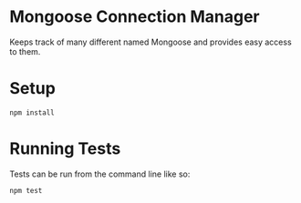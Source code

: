 Mongoose Connection Manager
==================

Keeps track of many different named Mongoose and provides easy access to them.


Setup
=====

    npm install


Running Tests
=============

Tests can be run from the command line like so:

    npm test
